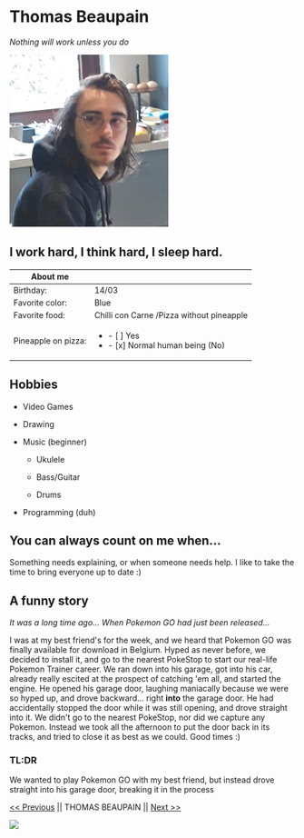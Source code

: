 # Thomas Beaupain

*Nothing will work unless you do*

![Me](photo1.jpg)

## I work hard, I think hard, I sleep hard.

| About me |  |
| ---------- |:----------|
| Birthday: | 14/03 |
| Favorite color: | Blue |
| Favorite food: | Chilli con Carne /Pizza without pineapple |
| Pineapple on pizza: | <ul><li> - [ ] Yes </li> <li> - [x] Normal human being (No) </li></ul> |

## Hobbies

* Video Games
* Drawing
* Music (beginner)

   - Ukulele
   
   - Bass/Guitar

   - Drums
* Programming (duh)

## You can always count on me when...

Something needs explaining, or when someone needs help. I like to take the time to bring everyone up to date :)

## A funny story

*It was a long time ago... When Pokemon GO had just been released...*

I was at my best friend's for the week, and we heard that Pokemon GO was finally available for download in Belgium. Hyped as never before, we decided to install it, and go to the nearest PokeStop to start our real-life Pokemon Trainer career. We ran down into his garage, got into his car, already really escited at the prospect of catching 'em all, and started the engine. He opened his garage door, laughing maniacally because we were so hyped up, and drove backward... right **into** the garage door. He had accidentally stopped the door while it was still opening, and drove straight into it. We didn't go to the nearest PokeStop, nor did we capture any Pokemon. Instead we took all the afternoon to put the door back in its tracks, and tried to close it as best as we could. Good times :)

### TL:DR 
We wanted to play Pokemon GO with my best friend, but instead drove straight into his garage door, breaking it in the process

[<< Previous](https://github.com/Thibaut3005/markdown-challenge-) || THOMAS BEAUPAIN || [Next >>](https://github.com/William-Deville/markdown-challenge)

![](https://media.tenor.com/images/abb5b5ab1fe33e2f43f07064d8da932b/tenor.gif)